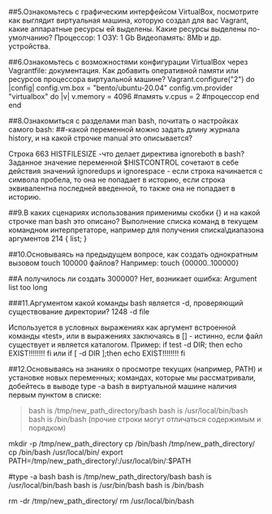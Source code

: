 ##5.Ознакомьтесь с графическим интерфейсом VirtualBox, посмотрите как выглядит виртуальная машина, которую создал для вас Vagrant, какие аппаратные ресурсы ей выделены. Какие ресурсы выделены по-умолчанию?
Процессор: 1
ОЗУ: 1 Gb
Видеопамять: 8Mb
и др. устройства.


##6.Ознакомьтесь с возможностями конфигурации VirtualBox через Vagrantfile: документация. Как добавить оперативной памяти или ресурсов процессора виртуальной машине?
Vagrant.configure("2") do |config|
    config.vm.box = "bento/ubuntu-20.04"
config.vm.provider "virtualbox" do |v|
	v.memory = 4096   #память
	v.cpus = 2     #процессор
    end
end


##8.Ознакомиться с разделами man bash, почитать о настройках самого bash:
##-какой переменной можно задать длину журнала history, и на какой строчке manual это описывается?

Строка 663        HISTFILESIZE
-что делает директива ignoreboth в bash?
Заданное значение переменной $HISTCONTROL сочетают в себе действия значений ignoredups и ignorespace  - если строка начинается с символа пробела, то она не попадает в историю, если строка эквивалентна последней введенной, то также она не попадает в историю. 


##9.В каких сценариях использования применимы скобки {} и на какой строчке man bash это описано?
Выполнение списка команд в текущем командном интерпретаторе, например для получения   списка\диапазона аргументов
214        { list; }

##10.Основываясь на предыдущем вопросе, как создать однократным вызовом touch 100000 файлов? 
Например: touch {00000..100000}

##А получилось ли создать 300000?
Нет, возникает ошибка: Argument list too long

###11.Аргументом какой команды bash является -d, проверяющий существование директории?
1248        -d file

Используется в условных выражениях как аргумент встроенной команды «test», или в выражениях заключаясь в []  - истинно, если файл существует и является каталогом.
Пример: 
if test -d DIR; then
    echo EXIST!!!!!!!!
fi
или 
if [ -d DIR ];then
    echo EXIST!!!!!!!!
fi


##12.Основываясь на знаниях о просмотре текущих (например, PATH) и установке новых переменных; командах, которые мы рассматривали, добейтесь в выводе type -a bash в виртуальной машине наличия первым пунктом в списке:
>bash is /tmp/new_path_directory/bash
>bash is /usr/local/bin/bash
>bash is /bin/bash
>(прочие строки могут отличаться содержимым и порядком)

mkdir -p /tmp/new_path_directory
cp /bin/bash /tmp/new_path_directory/
cp /bin/bash /usr/local/bin/
export PATH=/tmp/new_path_directory/:/usr/local/bin/:$PATH

#type -a bash
bash is /tmp/new_path_directory/bash
bash is /usr/local/bin/bash
bash is /usr/bin/bash
bash is /bin/bash

rm -dr /tmp/new_path_directory/
rm /usr/local/bin/bash












